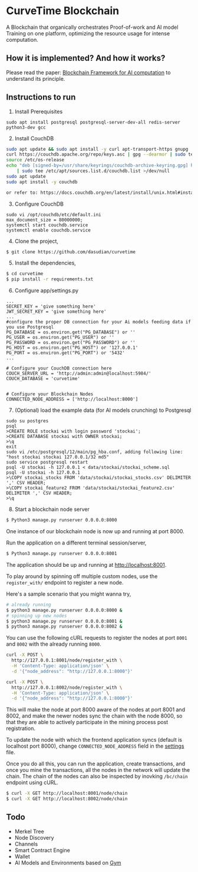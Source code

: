 # CurveTime Blockchain

A Blockchain that organically orchestrates Proof-of-work and AI model Training on one platform, optimizing the resource usage for intense computation.

## How it is implemented? And how it works?
Please read the paper: [Blockchain Framework for AI computation](https://doi.org/10.21203/rs.3.rs-1000746/v1) to understand its principle. 

## Instructions to run
1. Install Prerequisites
```
sudo apt install postgresql postgresql-server-dev-all redis-server python3-dev gcc
```

2. Install CouchDB
```sh
sudo apt update && sudo apt install -y curl apt-transport-https gnupg
curl https://couchdb.apache.org/repo/keys.asc | gpg --dearmor | sudo tee /usr/share/keyrings/couchdb-archive-keyring.gpg >/dev/null 2>&1
source /etc/os-release
echo "deb [signed-by=/usr/share/keyrings/couchdb-archive-keyring.gpg] https://apache.jfrog.io/artifactory/couchdb-deb/ ${VERSION_CODENAME} main" \
    | sudo tee /etc/apt/sources.list.d/couchdb.list >/dev/null
sudo apt update
sudo apt install -y couchdb

or refer to: https://docs.couchdb.org/en/latest/install/unix.html#installation-from-source to install CouchDB from source
```
3. Configure CouchDB
```
sudo vi /opt/couchdb/etc/default.ini
max_document_size = 80000000;
systemctl start couchdb.service
systemctl enable couchdb.service
```
4. Clone the project,

```sh
$ git clone https://github.com/dasudian/curvetime
```

5. Install the dependencies,

```sh
$ cd curvetime
$ pip install -r requirements.txt
```

6. Configure app/settings.py
```
...
SECRET_KEY = 'give something here'
JWT_SECRET_KEY = 'give something here'
...
#configure the proper DB connection for your Ai models feeding data if you use Postgresql
PG_DATABASE = os.environ.get("PG_DATABASE") or ''
PG_USER = os.environ.get("PG_USER") or ''
PG_PASSWORD = os.environ.get("PG_PASSWORD") or ''
PG_HOST = os.environ.get("PG_HOST") or '127.0.0.1'
PG_PORT = os.environ.get("PG_PORT") or '5432'
...

# Configure your CouchDB connection here
COUCH_SERVER_URL = 'http://admin:admin@localhost:5984/'
COUCH_DATABASE = 'curvetime'


# Configure your Blockchain Nodes
CONNECTED_NODE_ADDRESS = ['http://localhost:8000']
```

7. (Optional) load the example data (for AI models crunching) to Postgresql
```
sudo su postgres
psql
>CREATE ROLE stockai with login password 'stockai';
>CREATE DATABASE stockai with OWNER stockai;
>\q
exit
sudo vi /etc/postgresql/12/main/pg_hba.conf, adding following line:
"host stockai stockai 127.0.0.1/32 md5"
sudo service postgresql restart
psql -U stockai -h 127.0.0.1 < data/stockai/stockai_scheme.sql
psql -U stockai -h 127.0.0.1
>\COPY stockai_stocks FROM 'data/stockai/stockai_stocks.csv' DELIMITER ',' CSV HEADER;
>\COPY stockai_feature2 FROM 'data/stockai/stockai_feature2.csv' DELIMITER ',' CSV HEADER;
>\q
```

8. Start a blockchain node server

```sh
$ Python3 manage.py runserver 0.0.0.0:8000
```

One instance of our blockchain node is now up and running at port 8000.


Run the application on a different terminal session/server,

```sh
$ Python3 manage.py runserver 0.0.0.0:8001
```

The application should be up and running at [http://localhost:8001](http://localhost:8001).



To play around by spinning off multiple custom nodes, use the `register_with/` endpoint to register a new node. 

Here's a sample scenario that you might wanna try,

```sh
# already running
$ python3 manage.py runserver 0.0.0.0:8000 &
# spinning up new nodes
$ python3 manage.py runserver 0.0.0.0:8001 &
$ python3 manage.py runserver 0.0.0.0:8002 &
```

You can use the following cURL requests to register the nodes at port `8001` and `8002` with the already running `8000`.

```sh
curl -X POST \
  http://127.0.0.1:8001/node/register_with \
  -H 'Content-Type: application/json' \
  -d '{"node_address": "http://127.0.0.1:8000"}'
```

```sh
curl -X POST \
  http://127.0.0.1:8002/node/register_with \
  -H 'Content-Type: application/json' \
  -d '{"node_address": "http://127.0.0.1:8000"}'
```

This will make the node at port 8000 aware of the nodes at port 8001 and 8002, and make the newer nodes sync the chain with the node 8000, so that they are able to actively participate in the mining process post registration.

To update the node with which the frontend application syncs (default is localhost port 8000), change `CONNECTED_NODE_ADDRESS` field in the [settings](app/settings.py) file.

Once you do all this, you can run the application, create transactions, and once you mine the transactions, all the nodes in the network will update the chain. The chain of the nodes can also be inspected by inovking `/bc/chain` endpoint using cURL.

```sh
$ curl -X GET http://localhost:8001/node/chain
$ curl -X GET http://localhost:8002/node/chain
```

## Todo
- Merkel Tree
- Node Discovery
- Channels
- Smart Contract Engine
- Wallet
- AI Models and Environments based on [Gym](https://gym.openai.com)
